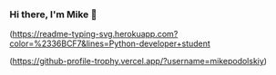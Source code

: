 ### Hi there, I'm Mike 👋

(https://readme-typing-svg.herokuapp.com?color=%2336BCF7&lines=Python-developer+student

(https://github-profile-trophy.vercel.app/?username=mikepodolskiy)
